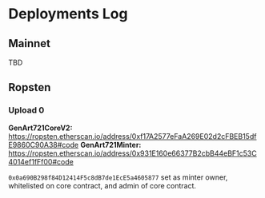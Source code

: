 # Deployments Log

## Mainnet

TBD

## Ropsten

### Upload 0

**GenArt721CoreV2:** https://ropsten.etherscan.io/address/0xf17A2577eFaA269E02d2cFBEB15dfE9860C90A38#code
**GenArt721Minter:** https://ropsten.etherscan.io/address/0x931E160e66377B2cbB44eBF1c53C4014ef1fFf00#code

`0x0a690B298f84D12414F5c8dB7de1EcE5a4605877` set as minter owner, whitelisted on core contract, and admin of core contract.
